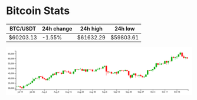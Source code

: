 # Bitcoin Stats

BTC/USDT|24h change|24h high|24h low|
|---|---|---|---|
|$60203.13|-1.55%|$61632.29|$59803.61|

<img src="./chart.svg">
